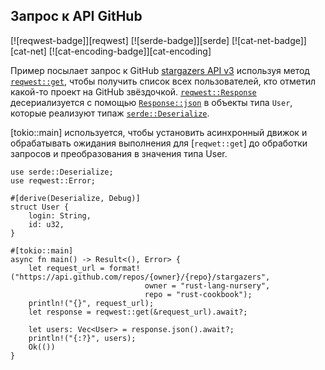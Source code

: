 ## Запрос к API GitHub

[![reqwest-badge]][reqwest] [![serde-badge]][serde] [![cat-net-badge]][cat-net] [![cat-encoding-badge]][cat-encoding]

Пример посылает запрос к GitHub [stargazers API v3](https://developer.github.com/v3/activity/starring/#list-stargazers) используя метод [`reqwest::get`](https://docs.rs/reqwest/*/reqwest/fn.get.html), чтобы получить список всех пользователей, кто отметил какой-то проект на GitHub звёздочкой. [`reqwest::Response`](https://docs.rs/reqwest/*/reqwest/struct.Response.html) десериализуется с помощью [`Response::json`](https://docs.rs/reqwest/*/reqwest/struct.Response.html#method.json) в объекты типа `User`, которые реализуют типаж [`serde::Deserialize`](https://docs.rs/serde/*/serde/trait.Deserialize.html).

[tokio::main] используется, чтобы установить асинхронный движок и обрабатывать ожидания выполнения для [`reqwet::get`] до обработки запросов и преобразования в значения типа User.

```rust,edition2018,no_run
use serde::Deserialize;
use reqwest::Error;

#[derive(Deserialize, Debug)]
struct User {
    login: String,
    id: u32,
}

#[tokio::main]
async fn main() -> Result<(), Error> {
    let request_url = format!("https://api.github.com/repos/{owner}/{repo}/stargazers",
                              owner = "rust-lang-nursery",
                              repo = "rust-cookbook");
    println!("{}", request_url);
    let response = reqwest::get(&request_url).await?;

    let users: Vec<User> = response.json().await?;
    println!("{:?}", users);
    Ok(())
}
```


